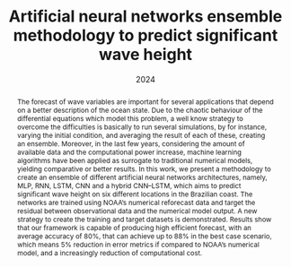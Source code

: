 ---
title: "Artificial neural networks ensemble methodology to predict significant wave height"
authors:
- admin
- Leandro Farina
# author_notes:
# - "Equal contribution"
# - "Equal contribution"
date: "2024"
doi: "https://doi.org/10.1016/j.oceaneng.2024.117479"

# Schedule page publish date (NOT publication's date).
publishDate: "2023"

# Publication type.
# Accepts a single type but formatted as a YAML list (for Hugo requirements).
# Enter a publication type from the CSL standard.
publication_types: ["article-journal"]

# Publication name and optional abbreviated publication name.
publication: "Ocean Engineering, 300, 117479"
publication_short: ""

abstract: The forecast of wave variables are important for several applications that depend on a better description of the ocean state. Due to the chaotic behaviour of the differential equations which model this problem, a well know strategy to overcome the difficulties is basically to run several simulations, by for instance, varying the initial condition, and averaging the result of each of these, creating an ensemble. Moreover, in the last few years, considering the amount of available data and the computational power increase, machine learning algorithms have been applied as surrogate to traditional numerical models, yielding comparative or better results. In this work, we present a methodology to create an ensemble of different artificial neural networks architectures, namely, MLP, RNN, LSTM, CNN and a hybrid CNN–LSTM, which aims to predict significant wave height on six different locations in the Brazilian coast. The networks are trained using NOAA’s numerical reforecast data and target the residual between observational data and the numerical model output. A new strategy to create the training and target datasets is demonstrated. Results show that our framework is capable of producing high efficient forecast, with an average accuracy of 80%, that can achieve up to 88% in the best case scenario, which means 5% reduction in error metrics if compared to NOAA’s numerical model, and a increasingly reduction of computational cost.

# # Summary. An optional shortened abstract.
# summary: Lorem ipsum dolor sit amet, consectetur adipiscing elit. Duis posuere tellus ac convallis placerat. Proin tincidunt magna sed ex sollicitudin condimentum.

# tags:
# - Source Themes
featured: true

# links:
# - name: ""
#   url: ""
url_pdf: ''
url_code: 'https://github.com/felipeminuzzi/ensemble-wave-prediction'
url_dataset: ''
url_poster: ''
url_project: ''
url_slides: ''
url_source: ''
url_video: ''

# Featured image
# To use, add an image named `featured.jpg/png` to your page's folder. 
# image:
#   caption: 'Image credit: [**Unsplash**](https://unsplash.com/photos/jdD8gXaTZsc)'
#   focal_point: ""
#   preview_only: false

# Associated Projects (optional).
#   Associate this publication with one or more of your projects.
#   Simply enter your project's folder or file name without extension.
#   E.g. `internal-project` references `content/project/internal-project/index.md`.
#   Otherwise, set `projects: []`.
projects: []

# Slides (optional).
#   Associate this publication with Markdown slides.
#   Simply enter your slide deck's filename without extension.
#   E.g. `slides: "example"` references `content/slides/example/index.md`.
#   Otherwise, set `slides: ""`.
slides: ""
---